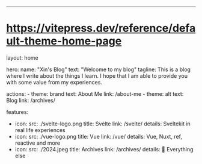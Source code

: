 ---
# https://vitepress.dev/reference/default-theme-home-page
layout: home

hero:
  name: "Xin's Blog"
  text: "Welcome to my blog"
  tagline: This is a blog where I write about the things I learn. I hope that I am able to provide you with some value from my experiences.

  actions:
    - theme: brand
      text: About Me
      link: /about-me
    - theme: alt
      text: Blog
      link: /archives/

features:
  - icon: 
      src: ./svelte-logo.png
    title: Svelte
    link: /svelte/
    details: Sveltekit in real life experiences
  - icon: 
      src: ./vue-logo.png
    title: Vue 
    link: /vue/
    details: Vue, Nuxt, ref, reactive and more
  - icon: 
      src: ./2024.jpeg
    title: Archives
    link: /archives/
    details: 🚀 Everything else
